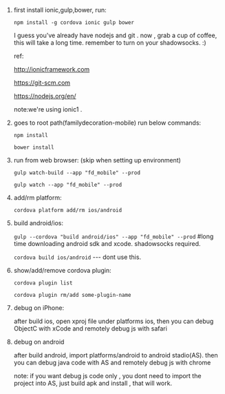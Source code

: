 1. first install ionic,gulp,bower, run:

	`npm install -g cordova ionic gulp bower`

	I guess you've already have nodejs and git . now , grab a cup of coffee, this will take a long time. remember to turn on your shadowsocks. :)

	ref:

	http://ionicframework.com

	https://git-scm.com
	
	https://nodejs.org/en/

	note:we're using ionic1 .

2. goes to root path(familydecoration-mobile) run below commands:

	`npm install`

	`bower install`

3. run from web browser: (skip when setting up environment)

	`gulp watch-build --app "fd_mobile" --prod`

	`gulp watch --app "fd_mobile" --prod`

4. add/rm platform:
	
	`cordova platform add/rm ios/android`

5. build android/ios:

	`gulp --cordova "build android/ios" --app "fd_mobile" --prod`   #long time downloading android sdk and xcode. shadowsocks required.

	`cordova build ios/android`   --- dont use this.

6. show/add/remove cordova plugin:

	`cordova plugin list`

	`cordova plugin rm/add some-plugin-name`

7. debug on iPhone:
	
	after build ios, open xproj file under platforms ios, then you can debug ObjectC with xCode and remotely debug js with safari

8. debug on android

	after build android, import platforms/android to android stadio(AS). then you can debug java code with AS and remotely debug js with chrome

	note: if you want debug js code only , you dont need to import the project into AS, just build apk and install , that will work.

	

	